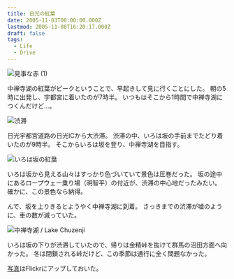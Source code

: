 ```yaml
---
title: 日光の紅葉
date: 2005-11-03T00:00:00.000Z
lastmod: 2005-11-08T16:20:17.000Z
draft: false
tags:
  - Life
  - Drive
---
```


![見事な赤 (1)](@/assets/flickr/60379493.jpg "見事な赤 (1)")

中禅寺湖の紅葉がピークということで、早起きして見に行くことにした。 朝の5時に出発し、宇都宮に着いたのが7時半。 いつもはそこから1時間で中禅寺湖につくんだけど…。

![渋滞](@/assets/flickr/60378687.jpg "渋滞")

日光宇都宮道路の日光ICから大渋滞。 渋滞の中、いろは坂の手前までたどり着いたのが9時半。 そこからいろは坂を登り、中禅寺湖を目指す。

![いろは坂の紅葉](@/assets/flickr/60378859.jpg "いろは坂の紅葉")

いろは坂から見える山々はすっかり色づいていて景色は圧巻だった。 坂の途中にあるロープウェー乗り場（明智平）の付近が、渋滞の中心地だったみたい。 確かに、この景色なら納得。

んで、坂を上りきるとようやく中禅寺湖に到着。 さっきまでの渋滞が嘘のように、車の数が減っていた。

![中禅寺湖 / Lake Chuzenji](@/assets/flickr/60379095.jpg "中禅寺湖 / Lake Chuzenji")

いろは坂の下りが渋滞していたので、帰りは金精峠を抜けて群馬の沼田方面へ向かった。 冬は閉鎖される峠だけど、この季節は通行に全く問題なかった。

[写真](http://www.flickr.com/photos/machu/archives/date-taken/2005/11/03/)はFlickrにアップしておいた。
